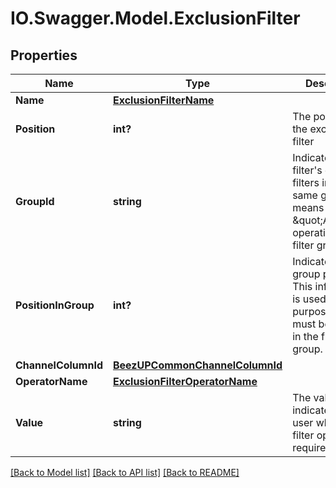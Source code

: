 # IO.Swagger.Model.ExclusionFilter
## Properties

Name | Type | Description | Notes
------------ | ------------- | ------------- | -------------
**Name** | [**ExclusionFilterName**](ExclusionFilterName.md) |  | 
**Position** | **int?** | The position of the exclusion filter | 
**GroupId** | **string** | Indicate the filter&#39;s group. All filters in the same group means an \&quot;AND\&quot; operation in the filter group | 
**PositionInGroup** | **int?** | Indicate the filter group position. This information is used for the UI purpose and must be unique in the filter group. | 
**ChannelColumnId** | [**BeezUPCommonChannelColumnId**](BeezUPCommonChannelColumnId.md) |  | 
**OperatorName** | [**ExclusionFilterOperatorName**](ExclusionFilterOperatorName.md) |  | 
**Value** | **string** | The value indicate by the user when the filter operation requires it. | [optional] 

[[Back to Model list]](../README.md#documentation-for-models) [[Back to API list]](../README.md#documentation-for-api-endpoints) [[Back to README]](../README.md)

